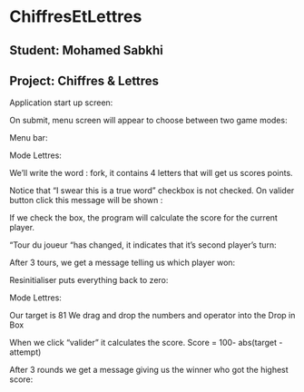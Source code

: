 <h1>ChiffresEtLettres</h1>
<h2>Student: Mohamed Sabkhi</h2>
<h2>Project: Chiffres & Lettres</h2>

Application start up screen:


On submit, menu screen will appear to choose between two game modes:








Menu bar:



Mode Lettres:


We’ll write the word : fork, it contains 4 letters that will get us scores points.

Notice that “I swear this is a true word” checkbox is not checked.
On valider button click this message will be shown : 



If we check the box, the program will calculate the score for the current player.

“Tour du joueur “has changed, it indicates that it’s second player’s turn:


After 3 tours, we get a message telling us which player won:


Resinitialiser puts everything back to zero:





Mode Lettres:

Our target is 81
We drag and drop the numbers and operator into the Drop in Box


When we click “valider”  it calculates the score.
Score = 100- abs(target - attempt)













After 3 rounds we get a message giving us the winner who got the highest score:

